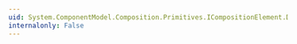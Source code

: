 ```yaml
---
uid: System.ComponentModel.Composition.Primitives.ICompositionElement.DisplayName
internalonly: False
---
```

